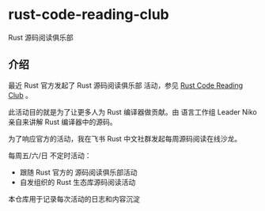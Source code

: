 # rust-code-reading-club
Rust 源码阅读俱乐部

## 介绍

最近 Rust 官方发起了 Rust 源码阅读俱乐部 活动，参见 [Rust Code Reading Club](https://mojosd.medium.com/rust-code-reading-club-8fe356287049) 。

此活动目的就是为了让更多人为  Rust 编译器做贡献。由 语言工作组 Leader Niko 亲自来讲解 Rust 编译器中的源码。


为了响应官方的活动，我在飞书 Rust 中文社群发起每周源码阅读在线沙龙。

每周五/六/日 不定时活动：

- 跟随 Rust 官方的 源码阅读俱乐部活动
- 自发组织的 Rust 生态库源码阅读活动

本仓库用于记录每次活动的日志和内容沉淀
